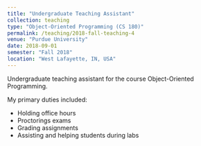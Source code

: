 ```yaml
---
title: "Undergraduate Teaching Assistant"
collection: teaching
type: "Object-Oriented Programming (CS 180)"
permalink: /teaching/2018-fall-teaching-4
venue: "Purdue University"
date: 2018-09-01
semester: "Fall 2018"
location: "West Lafayette, IN, USA"
---
```


Undergraduate teaching assistant for the course Object-Oriented Programming. 

My primary duties included:
- Holding office hours
- Proctorings exams
- Grading assignments
- Assisting and helping students during labs